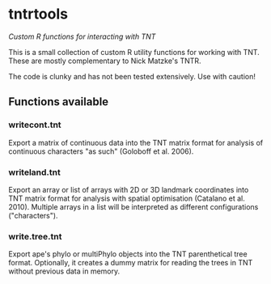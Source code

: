 # tntrtools

*Custom R functions for interacting with TNT*

This is a small collection of custom R utility functions for working with TNT. These are mostly complementary to Nick Matzke's TNTR.

The code is clunky and has not been tested extensively. Use with caution!

## Functions available

### writecont.tnt
Export a matrix of continuous data into the TNT matrix format for analysis of continuous characters "as such" (Goloboff et al. 2006).
### writeland.tnt
Export an array or list of arrays with 2D or 3D landmark coordinates into TNT matrix format for analysis with spatial optimisation (Catalano et al. 2010). Multiple arrays in a list will be interpreted as different configurations ("characters").
### write.tree.tnt
Export ape's phylo or multiPhylo objects into the TNT parenthetical tree format. Optionally, it creates a dummy matrix for reading the trees in TNT without previous data in memory.
